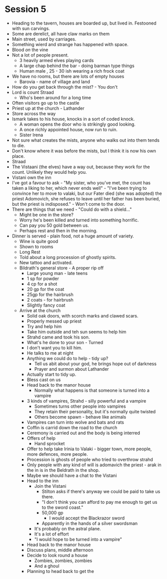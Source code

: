 # Session 5
 - Heading to the tavern, houses are boarded up, but lived in. Festooned with sun carvings.
 - Some are derelict, all have claw marks on them
 - Main street, used by carriages.
 - Something wierd and strange has happened with space.
 - Blood *on* the vine 
 - Not a lot of people present.
   - 3 heavily armed elves playing cards
   - A large chap behind the bar - doing barman type things
   - Human male , 25 - 30 ish wearing a rich frock coat
 - We have no rooms, but there are lots of empty houses
   - Barovia - name of village and land
 - How do you get back through the mist? - You don't
 - Lord is count Straad
   - Who's been around for a long time
 - Often visitors go up to the castle
 - Priest up at the church - Lathander
 - Store across the way
 - Ismark takes to his house, knocks in a sort of coded knock.
   - A woman opens the door who is strikingly good looking.
   - A once richly appointed house, now run to ruin.
   - Sister Irena
 - Not sure what creates the mists, anyone who walks out into them tends to die.
 - Don't know where it was before the mists, but I think it is now his own place.
 - Straad 
 - The Vistaani (the elves) have a way out, because they work for the count. Unlikely they would help you.
 - Vistani own the inn
 - I've got a favour to ask - "My sister, who you've met, the count has taken a liking to her, which never ends well" - "I've been trying to convince her to move to valaki, but our Fater died (she was adopted) the priest Adomovich, she refuses to leave until her father has been buried, but the priest is indisposed." - Won't come to the door.
 - There are things that we need - "Could do with a shield..."
   - Might be one in the store?
   - Worry he's been killed and turned into something horrific.
   - Can pay you 50 gold between us.
   - Perhaps rest and then in the morning.
 - Dinner is served - plain food, not a huge amount of variety.
   - Wine is quite good
   - Shown to rooms
   - Long Rest
   - Told about a long procession of ghostly spirits.
   - New tattoo and activated.
   - Bildrath's general store - A proper rip off
     - Large young man - late teens
     - 1 sp for powder
     - 4 cp for a shot
     - 20 gp for the coat
     - 25gp for the hairbrush
     - 2 coats - for hairbrush
     - Slightly fancy coat
   - Arrive at the church
     - Solid oak doors, with scorch marks and clawed scars.
     - Properly messed up priest
     - Try and help him
     - Take him outside and teh sun seems to help him
     - Strahd came and took his son.
     - What's he done to your son - Turned 
     - I don't want you to kill him.
     - He talks to me at night
     - Anything we could do to help - tidy up?
       - Tell us abit about your god, he brings hope out of darkness
       - Prayer and surmon about Lathander
     - Actually start to tidy up.
     - Bless cast on us
     - Head back to the manor house
       - Normally what happens is that someone is turned into a vampire
     - 3 kinds of vampires, Strahd - silly powerful and a vampire
       - Sometimes turns other people into vampires
       - They retain their personality, but it's normally quite twisted
       - Others become spawn - behave like animals
     - Vampires can turn into wolve and bats and rats
     - Coffin is carrid down the road to the church
     - Ceremony is carried out and the body is being interred
     - Offers of help
       - Hand sprocket
     - Offer to help take Irinia to Valaki - bigger town, more people, more defences, more people.
     - Procession is ghosts of people who tried to overthrow strahd
     - Only people with any kind of will is adomavich the priest - arak in the in is in the Beldrath in the shop. 
     - Maybe we should have a chat to the Vistani
     - Head to the inn
       - Join the Vistani
         - Stilton asks if there's anyway we could be paid to take us there.
         - "I don't think you can afford to pay me enough to get us to the sword coast."
         - 50,000 gp
           - I would accept the Blackrazor sword
         - Apparently in the hands of a silver swordsman
       - It's probably on the astral plane.
       - It's a lot of effort
       - "I would hope to be turned into a vampire"
     - Head back to the manor house
     - Discuss plans, middle afternoon
     - Decide to look round a house
       - Zombies, zombies, zombies
       - And a ghoul
     - Planning to head back to get the 